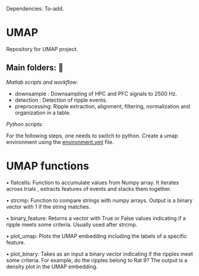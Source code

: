 Dependencies: To-add. 

# UMAP
Repository for UMAP project. 

## Main folders: :file_folder: 

*Matlab scripts and workflow:*
* downsample : Downsampling of HPC and PFC signals to 2500 Hz. 
* detection : Detection of ripple events. 
* preprocessing: Ripple extraction, alignment, filtering, normalization and organization in a table. 

*Python scripts:*

For the following steps, one needs to switch to python. Create a umap environment using the [environment.yml](https://github.com/genzellab/UMAP/blob/main/environment.yml) file.


# UMAP functions

•	flatcells: Function to accumulate values from Numpy array. It iterates across trials , extracts features of events and stacks them together. 

•	strcmp: Function to compare strings with numpy arrays. Output is a binary vector with 1 if the string matches. 

•	binary_feature: Returns a vector with True or False values indicating if a ripple meets some criteria. Usually used after strcmp.

•	plot_umap: Plots the UMAP embedding including the labels of a specific feature. 

•	plot_binary: Takes as an input a binary vector indicating if the ripples meet some criteria. For example, do the ripples belong to Rat 9? The output is a density plot in the UMAP embedding. 

